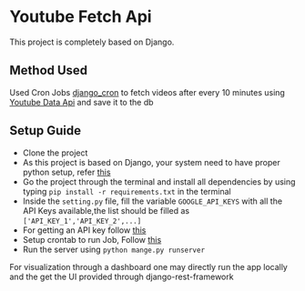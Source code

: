 # Youtube Fetch Api
This project is completely based on Django.

## Method Used
Used Cron Jobs [django_cron](https://django-cron.readthedocs.io/en/latest/introduction.html) to fetch videos after every 10 minutes using [Youtube Data Api](https://developers.google.com/youtube/v3/docs/search/list) and save it to the db

## Setup Guide
- Clone the project
- As this project is based on Django, your system need to have proper python setup, refer [this](https://www.python.org/downloads/)
- Go the project through the terminal and install all dependencies by using typing `pip install -r requirements.txt` in the terminal
- Inside the `setting.py` file, fill the variable `GOOGLE_API_KEYS` with all the API Keys available,the list should be filled as `['API_KEY_1','API_KEY_2',...]`
- For getting an API key follow [this](https://developers.google.com/youtube/v3/getting-started)
- Setup crontab to run Job, Follow [this](https://django-cron.readthedocs.io/en/latest/installation.html)
- Run the server using `python mange.py runserver`

For visualization through a dashboard one may directly run the app locally and the get the UI provided through django-rest-framework

